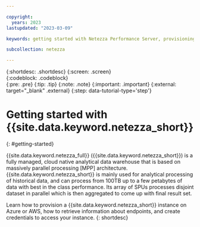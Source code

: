 ```yaml
---

copyright:
  years: 2023
lastupdated: "2023-03-09"

keywords: getting started with Netezza Performance Server, provisioning Netezza Performance Server

subcollection: netezza

---
```


{:shortdesc: .shortdesc}
{:screen: .screen}  
{:codeblock: .codeblock}  
{:pre: .pre}
{:tip: .tip}
{:note: .note}
{:important: .important}
{:external: target="_blank" .external}
{:step: data-tutorial-type='step'}

# Getting started with {{site.data.keyword.netezza_short}}
{: #getting-started}

{{site.data.keyword.netezza_full}} ({{site.data.keyword.netezza_short}}) is a fully managed, cloud native analytical data warehouse that is based on massively parallel processing [MPP] architecture. {{site.data.keyword.netezza_short}} is mainly used for analytical processing of historical data, and can process from 100TB up to a few petabytes of data with best in the class performance. Its array of SPUs processes disjoint dataset in parallel which is then aggregated to come up with final result set.

Learn how to provision a {{site.data.keyword.netezza_short}} instance on Azure or AWS, how to retrieve information about endpoints, and create credentials to access your instance.
{: shortdesc}

